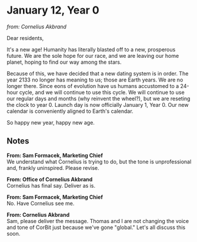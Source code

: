 # January 12, Year 0
*from: Cornelius Akbrand*

Dear residents,

It's a new age! Humanity has literally blasted off to a new, prosperous future. We are the sole hope for our race, and we are leaving our home planet, hoping to find our way among the stars.

Because of this, we have decided that a new dating system is in order. The year 2133 no longer has meaning to us; those are Earth years. We are no longer there. Since eons of evolution have us humans accustomed to a 24-hour cycle, and we will continue to use this cycle. We will continue to use our regular days and months (why reinvent the wheel?), but we are reseting the clock to year 0. Launch day is now officially January 1, Year 0. Our new calendar is conveniently aligned to Earth's calendar.

So happy new year, happy new age.

## Notes

**From: Sam Formacek, Marketing Chief**  
We understand what Cornelius is trying to do, but the tone is unprofessional and, frankly uninspired. Please revise.

**From: Office of Cornelius Akbrand**  
Cornelius has final say. Deliver as is.

**From: Sam Formacek, Marketing Chief**  
No. Have Cornelius see me.

**From: Cornelius Akbrand**  
Sam, please deliver the message. Thomas and I are not changing the voice and tone of CorBit just because we've gone "global." Let's all discuss this soon. 
